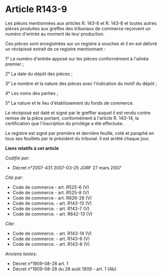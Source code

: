 # Article R143-9

Les pièces mentionnées aux articles R. 143-6 et R. 143-8 et toutes autres pièces produites aux greffes des tribunaux de
commerce reçoivent un numéro d'entrée au moment de leur production.

Ces pièces sont enregistrées sur un registre à souches et il en est délivré un récépissé extrait de ce registre mentionnant :

1° Le numéro d'entrée apposé sur les pièces conformément à l'alinéa premier ;

2° La date du dépôt des pièces ;

3° Le nombre et la nature des pièces avec l'indication du motif du dépôt ;

4° Les noms des parties ;

5° La nature et le lieu d'établissement du fonds de commerce.

Le récépissé est daté et signé par le greffier auquel il est rendu contre remise de la pièce portant, conformément à
l'article R. 143-14, la certification que l'inscription du privilège a été effectuée.

Le registre est signé par première et dernière feuille, coté et paraphé en tous ses feuillets par le président du tribunal.
Il est arrêté chaque jour.

**Liens relatifs à cet article**

_Codifié par_:

  - Décret n°2007-431 2007-03-25 JORF 27 mars 2007

_Cité par_:

  - Code de commerce - art. R525-6 (V)
  - Code de commerce - art. R525-8 (V)
  - Code de commerce - art. R626-26 (V)
  - Code de commerce. - art. R143-13 (V)
  - Code de commerce. - art. R143-7 (V)
  - Code de commerce. - art. R642-13 (V)

_Cite_:

  - Code de commerce. - art. R143-14 (V)
  - Code de commerce. - art. R143-6 (V)
  - Code de commerce. - art. R143-8 (V)

_Anciens textes_:

  - Décret n°1909-08-28 art. 1
  - Décret n°1909-08-28 du 28 août 1909 - art. 1 (Ab)
